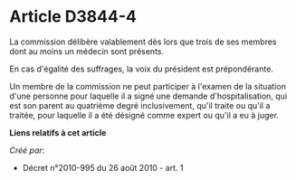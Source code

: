 # Article D3844-4

La commission délibère valablement dès lors que trois de ses membres dont au moins un médecin sont présents.

En cas d'égalité des suffrages, la voix du président est prépondérante.

Un membre de la commission ne peut participer à l'examen de la situation d'une personne pour laquelle il a signé une demande
d'hospitalisation, qui est son parent au quatrième degré inclusivement, qu'il traite ou qu'il a traitée, pour laquelle il a
été désigné comme expert ou qu'il a eu à juger.

**Liens relatifs à cet article**

_Créé par_:

  - Décret n°2010-995 du 26 août 2010 - art. 1
